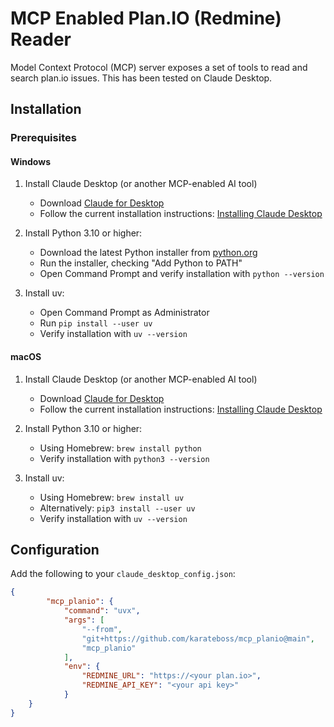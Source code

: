 # MCP Enabled Plan.IO (Redmine) Reader
Model Context Protocol (MCP) server exposes a set of tools to read and search plan.io issues. This has been tested on Claude Desktop. 

## Installation

### Prerequisites

#### Windows
1. Install Claude Desktop (or another MCP-enabled AI tool)
   - Download [Claude for Desktop](https://claude.ai/download) 
   - Follow the current installation instructions: [Installing Claude Desktop](https://support.anthropic.com/en/articles/10065433-installing-claude-for-desktop)
     
2. Install Python 3.10 or higher:
   - Download the latest Python installer from [python.org](https://python.org)
   - Run the installer, checking "Add Python to PATH"
   - Open Command Prompt and verify installation with `python --version`

3. Install uv:
   - Open Command Prompt as Administrator
   - Run `pip install --user uv`
   - Verify installation with `uv --version`

#### macOS
1. Install Claude Desktop (or another MCP-enabled AI tool)
   - Download [Claude for Desktop](https://claude.ai/download) 
   - Follow the current installation instructions: [Installing Claude Desktop](https://support.anthropic.com/en/articles/10065433-installing-claude-for-desktop)
     
2. Install Python 3.10 or higher:
   - Using Homebrew: `brew install python`
   - Verify installation with `python3 --version`

3. Install uv:
   - Using Homebrew: `brew install uv`
   - Alternatively: `pip3 install --user uv`
   - Verify installation with `uv --version`

## Configuration

Add the following to your `claude_desktop_config.json`:

```json
{
		"mcp_planio": {
			"command": "uvx",
			"args": [
				"--from",
				"git+https://github.com/karateboss/mcp_planio@main",
				"mcp_planio"
			],
			"env": {
				"REDMINE_URL": "https://<your plan.io>",
				"REDMINE_API_KEY": "<your api key>"
			}
    }
}
```

